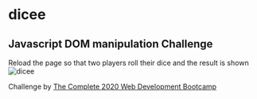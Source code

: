 # dicee
## Javascript DOM manipulation Challenge

Reload the page so that two players roll their dice and the result is shown
![dicee](https://user-images.githubusercontent.com/64001284/98385630-7ad1b100-204f-11eb-8506-6240ae4f39be.png)

Challenge by [The Complete 2020 Web Development Bootcamp](https://www.udemy.com/course/the-complete-web-development-bootcamp)
